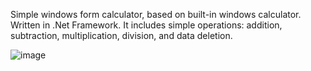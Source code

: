 Simple windows form calculator, based on built-in windows calculator. Written in .Net Framework. 
It includes simple operations: addition, subtraction, multiplication, division, and data deletion.

![image](https://github.com/Dawo9889/Windows-Calculator/assets/115001848/1beeb78e-f181-4422-b564-dd75b7c4d2f4)
